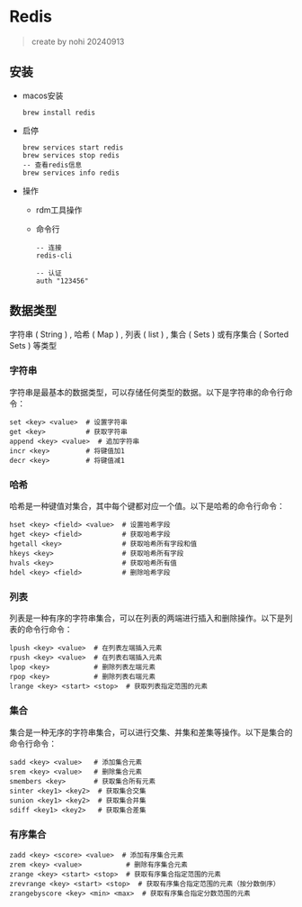 # Redis

> create by nohi 20240913

## 安装

* macos安装

  ```shell
  brew install redis
  ```

* 启停

  ```shell
  brew services start redis
  brew services stop redis
  -- 查看redis信息
  brew services info redis
  ```

* 操作

  * rdm工具操作

  * 命令行

    ```
    -- 连接
    redis-cli
    
    -- 认证
    auth "123456"
    
    ```

    



## 数据类型

字符串 ( String ) , 哈希 ( Map ) , 列表 ( list ) , 集合 ( Sets ) 或有序集合 ( Sorted Sets ) 等类型

### 字符串

字符串是最基本的数据类型，可以存储任何类型的数据。以下是字符串的命令行命令：

```shell
set <key> <value>  # 设置字符串
get <key>          # 获取字符串
append <key> <value>  # 追加字符串
incr <key>         # 将键值加1
decr <key>         # 将键值减1
```

### 哈希

哈希是一种键值对集合，其中每个键都对应一个值。以下是哈希的命令行命令：

```shell 
hset <key> <field> <value>  # 设置哈希字段
hget <key> <field>          # 获取哈希字段
hgetall <key>               # 获取哈希所有字段和值
hkeys <key>                 # 获取哈希所有字段
hvals <key>                 # 获取哈希所有值
hdel <key> <field>          # 删除哈希字段
```

### 列表

列表是一种有序的字符串集合，可以在列表的两端进行插入和删除操作。以下是列表的命令行命令：

```shell
lpush <key> <value>  # 在列表左端插入元素
rpush <key> <value>  # 在列表右端插入元素
lpop <key>           # 删除列表左端元素
rpop <key>           # 删除列表右端元素
lrange <key> <start> <stop>  # 获取列表指定范围的元素

```

### 集合

集合是一种无序的字符串集合，可以进行交集、并集和差集等操作。以下是集合的命令行命令：

```shell
sadd <key> <value>   # 添加集合元素
srem <key> <value>   # 删除集合元素
smembers <key>       # 获取集合所有元素
sinter <key1> <key2>  # 获取集合交集
sunion <key1> <key2>  # 获取集合并集
sdiff <key1> <key2>   # 获取集合差集
```

### 有序集合

```shell
zadd <key> <score> <value>  # 添加有序集合元素
zrem <key> <value>           # 删除有序集合元素
zrange <key> <start> <stop>  # 获取有序集合指定范围的元素
zrevrange <key> <start> <stop>  # 获取有序集合指定范围的元素（按分数倒序）
zrangebyscore <key> <min> <max>  # 获取有序集合指定分数范围的元素
```

